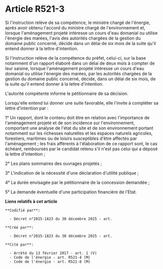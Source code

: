 # Article R521-3

Si l'instruction relève de sa compétence, le ministre chargé de l'énergie, après avoir obtenu l'accord du ministre chargé de
l'environnement et, lorsque l'aménagement projeté intéresse un cours d'eau domanial ou utilise l'énergie des marées, l'avis
des autorités chargées de la gestion du domaine public concerné, décide dans un délai de six mois de la suite qu'il entend
donner à la lettre d'intention.

Si l'instruction relève de la compétence du préfet, celui-ci, sur la base notamment d'un rapport élaboré dans un délai de
deux mois à compter de leur saisine, lorsque l'aménagement projeté intéresse un cours d'eau domanial ou utilise l'énergie des
marées, par les autorités chargées de la gestion du domaine public concerné, décide, dans un délai de six mois, de la suite
qu'il entend donner à la lettre d'intention.

L'autorité compétente informe le pétitionnaire de sa décision.

Lorsqu'elle entend lui donner une suite favorable, elle l'invite à compléter sa lettre d'intention par :

1° Un rapport, dont le contenu doit être en relation avec l'importance de l'aménagement projeté et de son incidence sur
l'environnement, comportant une analyse de l'état du site et de son environnement portant notamment sur les richesses
naturelles et les espaces naturels agricoles, forestiers, maritimes ou de loisirs susceptibles d'être affectés par
l'aménagement ; les frais afférents à l'élaboration de ce rapport sont, le cas échéant, remboursés par le candidat retenu
s'il n'est pas celui qui a déposé la lettre d'intention ;

2° Les plans sommaires des ouvrages projetés ;

3° L'indication de la nécessité d'une déclaration d'utilité publique ;

4° La durée envisagée par le pétitionnaire de la concession demandée ;

5° La demande éventuelle d'une participation financière de l'Etat.

**Liens relatifs à cet article**

	**Codifié par**:

	  - Décret n°2015-1823 du 30 décembre 2015 - art.

	**Créé par**:

	  - Décret n°2015-1823 du 30 décembre 2015 - art.

	**Cité par**:

	  - Arrêté du 13 février 2017 - art. 1 (V)
	  - Code de l'énergie - art. R521-4 (M)
	  - Code de l'énergie - art. R521-8 (M)
